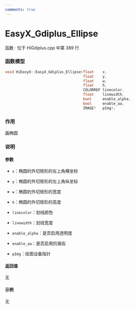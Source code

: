 ```yaml
---
comments: true
---
```


# EasyX_Gdiplus_Ellipse
函数 · 位于 HiGdiplus.cpp 中第 389 行

### 函数模型

```cpp
void HiEasyX::EasyX_Gdiplus_Ellipse(float    x,
									float    y,
									float  	 w,
									float  	 h,
									COLORREF linecolor,
									float  	 linewidth,
									bool  	 enable_alpha,
									bool  	 enable_aa,
									IMAGE*   pImg);
```

### 作用
画椭圆

### 说明
#### 参数
- `x`：椭圆的外切矩形的左上角横坐标

- `y`：椭圆的外切矩形的左上角纵坐标

- `w`：椭圆的外切矩形的宽度

- `h`：椭圆的外切矩形的高度

- `linecolor`：划线颜色

- `linewidth`：划线宽度

- `enable_alpha`：是否启用透明度

- `enable_aa`：是否启用抗锯齿

- `pImg`：绘图设备指针

#### 返回值
无

#### 示例
无